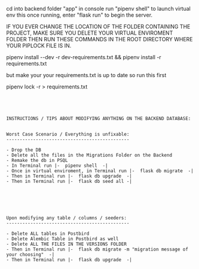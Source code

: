cd into backend folder "app"
in console run "pipenv shell" to launch virtual env
this once running, enter "flask run" to begin the server.


IF YOU EVER CHANGE THE LOCATION OF THE FOLDER CONTAINING THE PROJECT, MAKE SURE YOU DELETE YOUR VIRTUAL ENVIROMENT FOLDER THEN RUN
THESE COMMANDS IN THE ROOT DIRECTORY WHERE YOUR PIPLOCK FILE IS IN.


pipenv install --dev -r dev-requirements.txt && pipenv install -r requirements.txt

but make your your requirements.txt is up to date
so run this first

pipenv lock -r > requirements.txt




~~~~~~~~~~~~~~~~~~~~~~~~~~~~~~~~~~~~~~~~~~~~~~~~~~~~~~~~~~~~~~~~~~~~~~~~~~~~~~~~~~~~~~~~~~~~~~~~~~~~~~~~~~~~~~~~~~~~~~~~~~~~~~~~~~~~~~~~~~~




INSTRUCTIONS / TIPS ABOUT MODIFYING ANYTHING ON THE BACKEND DATABASE:


Worst Case Scenario / Everything is unfixable:
----------------------------------------------

- Drop the DB
- Delete all the files in the Migrations Folder on the Backend
- Remake the db in PSQL
- In Terminal run |-  pipenv shell  -|
- Once in virtual enviroment, in Terminal run |-  flask db migrate  -|
- Then in Terminal run |-  flask db upgrade  -|
- Then in Terminal run |-  flask db seed all -|






Upon modifying any table / columns / seeders:
----------------------------------------------

- Delete ALL tables in Postbird
- Delete Alembic Table in Postbird as well
- Delete ALL THE FILES IN THE VERSIONS FOLDER
- Then in Terminal run |-  flask db migrate -m "migration message of your choosing"  -|
- Then in Terminal run |-  flask db upgrade  -|







